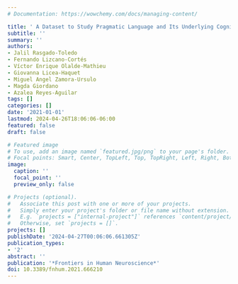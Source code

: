 ```yaml
---
# Documentation: https://wowchemy.com/docs/managing-content/

title: ' A Dataset to Study Pragmatic Language and Its Underlying Cognitive Processes '
subtitle: ''
summary: ''
authors:
- Jalil Rasgado-Toledo
- Fernando Lizcano-Cortés
- Víctor Enrique Olalde-Mathieu
- Giovanna Licea-Haquet
- Miguel Angel Zamora-Ursulo
- Magda Giordano
- Azalea Reyes-Aguilar
tags: []
categories: []
date: '2021-01-01'
lastmod: 2024-04-26T18:06:06-06:00
featured: false
draft: false

# Featured image
# To use, add an image named `featured.jpg/png` to your page's folder.
# Focal points: Smart, Center, TopLeft, Top, TopRight, Left, Right, BottomLeft, Bottom, BottomRight.
image:
  caption: ''
  focal_point: ''
  preview_only: false

# Projects (optional).
#   Associate this post with one or more of your projects.
#   Simply enter your project's folder or file name without extension.
#   E.g. `projects = ["internal-project"]` references `content/project/deep-learning/index.md`.
#   Otherwise, set `projects = []`.
projects: []
publishDate: '2024-04-27T00:06:06.661305Z'
publication_types:
- '2'
abstract: ''
publication: '*Frontiers in Human Neuroscience*'
doi: 10.3389/fnhum.2021.666210
---
```

